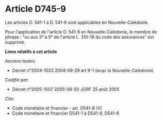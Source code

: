 # Article D745-9

Les articles D. 541-1 à D. 541-9 sont applicables en Nouvelle-Calédonie.

Pour l'application de l'article D. 541-8 en Nouvelle-Calédonie, le membre de phrase : "ou aux 3° à 5° de l'article L. 310-18
du code des assurances" est supprimé.

**Liens relatifs à cet article**

_Anciens textes_:

  - Décret n°2004-1023 2004-09-29 art 9-1 (ecqc la Nouvelle-Calédonie)

_Codifié par_:

  - Décret n°2005-1007 2005-08-02 JORF 25 août 2005

_Cite_:

  - Code monétaire et financier - art. D541-8 (V)
  - Code monétaire et financier D541-1 à D541-9, D541-8
